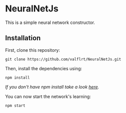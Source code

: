 # NeuralNetJs

This is a simple neural network constructor.

## Installation

First, clone this repository:
```
git clone https://github.com/valflrt/NeuralNetJs.git
```

Then, install the dependencies using:
```
npm install
```
*If you don't have npm install take a look [here](https://docs.npmjs.com/downloading-and-installing-node-js-and-npm).*

You can now start the network's learning:
```
npm start
```
